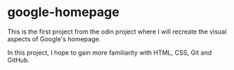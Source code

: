 # google-homepage

This is the first project from the odin project where I will recreate the visual aspects of Google's homepage. 

In this project, I hope to gain more familiarity with  HTML, CSS, Git and GitHub.
